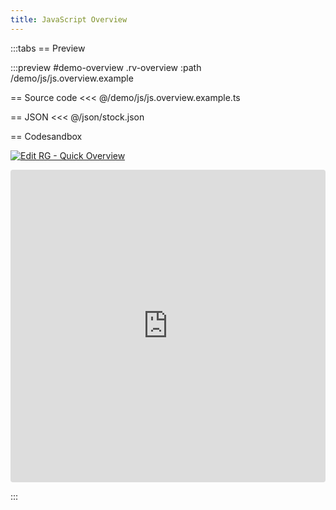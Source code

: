 ```yaml
---
title: JavaScript Overview
---
```


:::tabs
== Preview

:::preview #demo-overview .rv-overview :path /demo/js/js.overview.example



== Source code
<<< @/demo/js/js.overview.example.ts


== JSON
<<< @/json/stock.json

== Codesandbox


[![Edit RG - Quick Overview](https://codesandbox.io/static/img/play-codesandbox.svg)](https://codesandbox.io/p/sandbox/rg-quick-overview-88rf36?from-embed=)

<ClientOnly>
<iframe src="https://codesandbox.io/embed/88rf36?view=preview&module=%2Fsrc%2Findex.ts&hidenavigation=1"
     style="width:100%; height: 500px; border:0; border-radius: 4px; overflow:hidden;"
     title="RG - Quick Overview"
     allow="accelerometer; ambient-light-sensor; camera; encrypted-media; geolocation; gyroscope; hid; microphone; midi; payment; usb; vr; xr-spatial-tracking"
     sandbox="allow-forms allow-modals allow-popups allow-presentation allow-same-origin allow-scripts"
   ></iframe>
</ClientOnly>

:::

